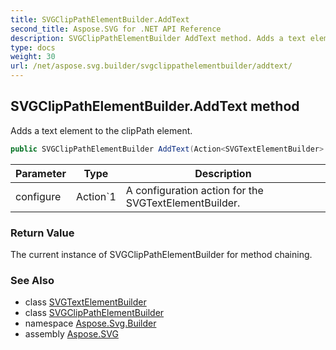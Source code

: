 ```yaml
---
title: SVGClipPathElementBuilder.AddText
second_title: Aspose.SVG for .NET API Reference
description: SVGClipPathElementBuilder AddText method. Adds a text element to the clipPath element
type: docs
weight: 30
url: /net/aspose.svg.builder/svgclippathelementbuilder/addtext/
---
```

## SVGClipPathElementBuilder.AddText method

Adds a text element to the clipPath element.

```csharp
public SVGClipPathElementBuilder AddText(Action<SVGTextElementBuilder> configure)
```

| Parameter | Type | Description |
| --- | --- | --- |
| configure | Action`1 | A configuration action for the SVGTextElementBuilder. |

### Return Value

The current instance of SVGClipPathElementBuilder for method chaining.

### See Also

* class [SVGTextElementBuilder](../../svgtextelementbuilder/)
* class [SVGClipPathElementBuilder](../)
* namespace [Aspose.Svg.Builder](../../../aspose.svg.builder/)
* assembly [Aspose.SVG](../../../)

